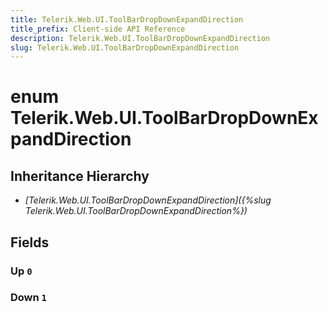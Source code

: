 ```yaml
---
title: Telerik.Web.UI.ToolBarDropDownExpandDirection
title_prefix: Client-side API Reference
description: Telerik.Web.UI.ToolBarDropDownExpandDirection
slug: Telerik.Web.UI.ToolBarDropDownExpandDirection
---
```


# enum Telerik.Web.UI.ToolBarDropDownExpandDirection

## Inheritance Hierarchy

* *[Telerik.Web.UI.ToolBarDropDownExpandDirection]({%slug Telerik.Web.UI.ToolBarDropDownExpandDirection%})*

## Fields

### Up `0`

### Down `1`


